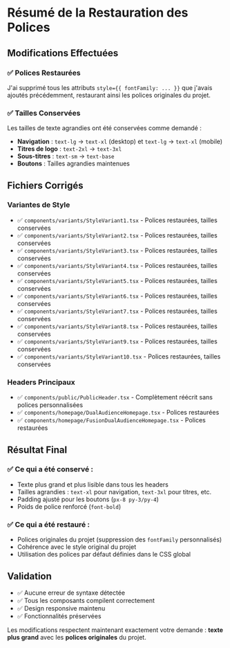 # Résumé de la Restauration des Polices

## Modifications Effectuées

### ✅ Polices Restaurées
J'ai supprimé tous les attributs `style={{ fontFamily: ... }}` que j'avais ajoutés précédemment, restaurant ainsi les polices originales du projet.

### ✅ Tailles Conservées
Les tailles de texte agrandies ont été conservées comme demandé :
- **Navigation** : `text-lg` → `text-xl` (desktop) et `text-lg` → `text-xl` (mobile)
- **Titres de logo** : `text-2xl` → `text-3xl`
- **Sous-titres** : `text-sm` → `text-base`
- **Boutons** : Tailles agrandies maintenues

## Fichiers Corrigés

### Variantes de Style
- ✅ `components/variants/StyleVariant1.tsx` - Polices restaurées, tailles conservées
- ✅ `components/variants/StyleVariant2.tsx` - Polices restaurées, tailles conservées
- ✅ `components/variants/StyleVariant3.tsx` - Polices restaurées, tailles conservées
- ✅ `components/variants/StyleVariant4.tsx` - Polices restaurées, tailles conservées
- ✅ `components/variants/StyleVariant5.tsx` - Polices restaurées, tailles conservées
- ✅ `components/variants/StyleVariant6.tsx` - Polices restaurées, tailles conservées
- ✅ `components/variants/StyleVariant7.tsx` - Polices restaurées, tailles conservées
- ✅ `components/variants/StyleVariant8.tsx` - Polices restaurées, tailles conservées
- ✅ `components/variants/StyleVariant9.tsx` - Polices restaurées, tailles conservées
- ✅ `components/variants/StyleVariant10.tsx` - Polices restaurées, tailles conservées

### Headers Principaux
- ✅ `components/public/PublicHeader.tsx` - Complètement réécrit sans polices personnalisées
- ✅ `components/homepage/DualAudienceHomepage.tsx` - Polices restaurées
- ✅ `components/homepage/FusionDualAudienceHomepage.tsx` - Polices restaurées

## Résultat Final

### ✅ Ce qui a été conservé :
- Texte plus grand et plus lisible dans tous les headers
- Tailles agrandies : `text-xl` pour navigation, `text-3xl` pour titres, etc.
- Padding ajusté pour les boutons (`px-8 py-3/py-4`)
- Poids de police renforcé (`font-bold`)

### ✅ Ce qui a été restauré :
- Polices originales du projet (suppression des `fontFamily` personnalisés)
- Cohérence avec le style original du projet
- Utilisation des polices par défaut définies dans le CSS global

## Validation
- ✅ Aucune erreur de syntaxe détectée
- ✅ Tous les composants compilent correctement
- ✅ Design responsive maintenu
- ✅ Fonctionnalités préservées

Les modifications respectent maintenant exactement votre demande : **texte plus grand** avec les **polices originales** du projet.